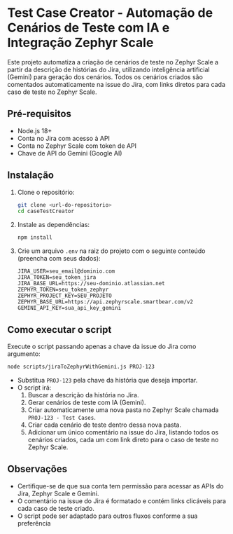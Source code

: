 # Test Case Creator - Automação de Cenários de Teste com IA e Integração Zephyr Scale

Este projeto automatiza a criação de cenários de teste no Zephyr Scale a partir da descrição de histórias do Jira, utilizando inteligência artificial (Gemini) para geração dos cenários. Todos os cenários criados são comentados automaticamente na issue do Jira, com links diretos para cada caso de teste no Zephyr Scale.

## Pré-requisitos

- Node.js 18+
- Conta no Jira com acesso à API
- Conta no Zephyr Scale com token de API
- Chave de API do Gemini (Google AI)

## Instalação

1. Clone o repositório:
   ```sh
   git clone <url-do-repositorio>
   cd caseTestCreator
   ```

2. Instale as dependências:
   ```sh
   npm install
   ```

3. Crie um arquivo `.env` na raiz do projeto com o seguinte conteúdo (preencha com seus dados):

   ```
   JIRA_USER=seu_email@dominio.com
   JIRA_TOKEN=seu_token_jira
   JIRA_BASE_URL=https://seu-dominio.atlassian.net
   ZEPHYR_TOKEN=seu_token_zephyr
   ZEPHYR_PROJECT_KEY=SEU_PROJETO
   ZEPHYR_BASE_URL=https://api.zephyrscale.smartbear.com/v2
   GEMINI_API_KEY=sua_api_key_gemini
   ```

## Como executar o script

Execute o script passando apenas a chave da issue do Jira como argumento:

```sh
node scripts/jiraToZephyrWithGemini.js PROJ-123
```

- Substitua `PROJ-123` pela chave da história que deseja importar.
- O script irá:
  1. Buscar a descrição da história no Jira.
  2. Gerar cenários de teste com IA (Gemini).
  3. Criar automaticamente uma nova pasta no Zephyr Scale chamada `PROJ-123 - Test Cases`.
  4. Criar cada cenário de teste dentro dessa nova pasta.
  5. Adicionar um único comentário na issue do Jira, listando todos os cenários criados, cada um com link direto para o caso de teste no Zephyr Scale.

## Observações

- Certifique-se de que sua conta tem permissão para acessar as APIs do Jira, Zephyr Scale e Gemini.
- O comentário na issue do Jira é formatado e contém links clicáveis para cada caso de teste criado.
- O script pode ser adaptado para outros fluxos conforme a sua preferência